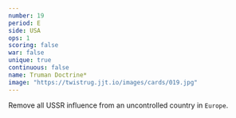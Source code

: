 ```yaml
---
number: 19
period: E
side: USA
ops: 1
scoring: false
war: false
unique: true
continuous: false
name: Truman Doctrine*
image: "https://twistrug.jjt.io/images/cards/019.jpg"
---
```

Remove all USSR influence from an uncontrolled country in `Europe`.
